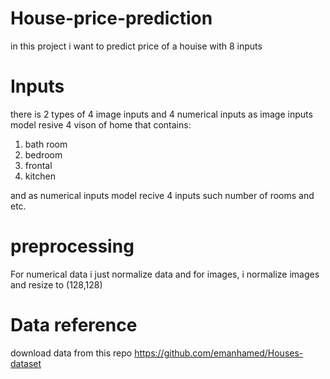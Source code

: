 # House-price-prediction
in this project i want to predict price of a houise with 8 inputs

# Inputs

there is 2 types of 4 image inputs and 4 numerical inputs as image inputs model resive 4 vison of home that contains:

1) bath room
2) bedroom
3) frontal
4) kitchen

and as numerical inputs model recive 4 inputs such number of rooms and etc.

# preprocessing

For numerical data i just normalize data and for images, i normalize images and resize to (128,128)

# Data reference

download data from this repo https://github.com/emanhamed/Houses-dataset
